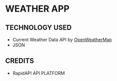 # WEATHER APP


## TECHNOLOGY USED
-  Current Weather Data API by [OpenWeatherMap](https://openweathermap.org/)   
- JSON  

## CREDITS 
- RapidAPI API PLATFORM